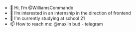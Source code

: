 - 👋 Hi, I’m @WilliamsCommando
- 👀 I’m interested in an internship in the direction of frontend
- 🌱 I'm currently studying at school 21
- 📫 How to reach me: @maxiin bud - telegram

<!---
WilliamsCommando/WilliamsCommando is a ✨ special ✨ repository because its `README.md` (this file) appears on your GitHub profile.
You can click the Preview link to take a look at your changes.
--->
